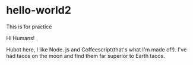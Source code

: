 # hello-world2
This is for practice

Hi Humans!

Hubot here, I like Node. js and Coffeescript(that's what I'm made of!).
I've had tacos on the moon and find them far superior to Earth tacos.
